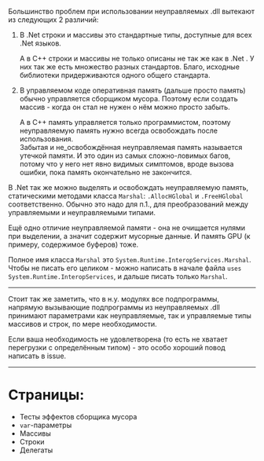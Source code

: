 ﻿


Большинство проблем при использовании неуправляемых .dll вытекают из следующих 2 различий:

1. В .Net строки и массивы это стандартные типы, доступные для всех .Net языков.
	
	А в C++ строки и массивы не только описаны не так же как в .Net .
	У них так же есть множество разных стандартов.
	Благо, исходные библиотеки придерживаются одного общего стандарта.

2. В управляемом коде оперативная память (дальше просто память) обычно управляется сборщиком мусора.
	Поэтому если создать массив - когда он стал не нужен о нём можно просто забыть.
	
	А в C++ память управляется только программистом, поэтому неуправляемую память нужно всегда освобождать после использования.\
	Забытая и не_освобождённая неуправляемая память называется утечкой памяти. И это один из самых сложно-ловимых багов,
	потому что у него нет явно видимых симптомов, вроде вызова ошибки, пока память окончательно не закончится.

В .Net так же можно выделять и освобождать неуправляемую память, статическими методами класса `Marshal`:
`.AllocHGlobal` и `.FreeHGlobal` соответственно. Обычно это надо для п.1., для преобразований между
управляемыми и неуправляемыми типами.

Ещё одно отличие неуправляемой памяти - она не очищается нулями при выделении, а
значит содержит мусорные данные. И память GPU (к примеру, содержимое буферов) тоже.

Полное имя класса `Marshal` это `System.Runtime.InteropServices.Marshal`.
Чтобы не писать его целиком - можно написать в начале файла `uses System.Runtime.InteropServices`, и дальше писать только `Marshal`.

---

Стоит так же заметить, что в н.у. модулях все подпрограммы, напрямую вызывающие подпрограммы из неуправляемых
.dll принимают параметрами как неуправляемые, так и управляемые типы массивов и строк, по мере необходимости.

Если ваша необходимость не удовлетворена (то есть не хватает перегрузки с определённым типом) - это особо хороший повод написать в issue.

---

# Страницы:

- <a path="Тесты эффектов сборщика мусора"	>	Тесты эффектов сборщика мусора	</a>
- <a path="var-параметры"					>	`var`-параметры					</a>
- <a path="Массивы"							>	Массивы							</a>
- <a path="Строки"							>	Строки							</a>
- <a path="Делегаты"						>	Делегаты						</a>


